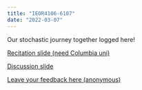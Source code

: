 ```yaml
---
title: "IEOR4106-6107"
date: "2022-03-07"
---
```


Our stochastic journey together logged here!

[Recitation slide (need Columbia uni)](https://docs.google.com/presentation/d/1hFpntUw6JFM5Mp4N9bhC18EWMtkrrQTj5X6tpBmOhKk/edit)

[Discussion slide](https://docs.google.com/presentation/d/1Lpl7yj0s_D7ZjBaa_tfBQsZNulxYrq3GoTj8i2Ayb8o/edit)

[Leave your feedback here (anonymous)](https://hackmd.io/4mJENJZQQ5-grybz4A5hTg?edit)
